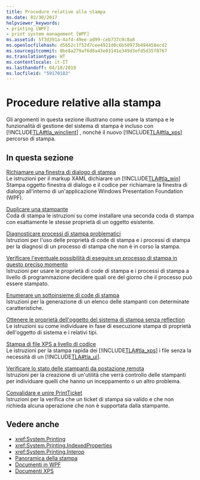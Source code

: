 ```yaml
---
title: Procedure relative alla stampa
ms.date: 03/30/2017
helpviewer_keywords:
- printing [WPF]
- print system management [WPF]
ms.assetid: 5f3d391a-4afd-49ee-ad99-ceb737c0c8a8
ms.openlocfilehash: d5652c1f52d7cee4921d0c6b50973b494458ecd2
ms.sourcegitcommit: 0be8a279af6d8a43e03141e349d3efd5d35f8767
ms.translationtype: HT
ms.contentlocale: it-IT
ms.lasthandoff: 04/18/2019
ms.locfileid: "59170183"
---
```

# <a name="printing-how-to-topics"></a>Procedure relative alla stampa
Gli argomenti in questa sezione illustrano come usare la stampa e le funzionalità di gestione del sistema di stampa è incluso con [!INCLUDE[TLA#tla_winclient](../../../../includes/tlasharptla-winclient-md.md)] , nonché il nuovo [!INCLUDE[TLA#tla_xps](../../../../includes/tlasharptla-xps-md.md)] percorso di stampa.  
  
## <a name="in-this-section"></a>In questa sezione  
 [Richiamare una finestra di dialogo di stampa](how-to-invoke-a-print-dialog.md)  
 Le istruzioni per il markup XAML dichiarare un [!INCLUDE[TLA#tla_win](../../../../includes/tlasharptla-win-md.md)] Stampa oggetto finestra di dialogo e il codice per richiamare la finestra di dialogo all'interno di un'applicazione Windows Presentation Foundation (WPF).  
  
 [Duplicare una stampante](how-to-clone-a-printer.md)  
 Coda di stampa le istruzioni su come installare una seconda coda di stampa con esattamente le stesse proprietà di un oggetto esistente.  
  
 [Diagnosticare processi di stampa problematici](how-to-diagnose-problematic-print-job.md)  
 Istruzioni per l'uso delle proprietà di code di stampa e i processi di stampa per la diagnosi di un processo di stampa che non è in corso la stampa.  
  
 [Verificare l'eventuale possibilità di eseguire un processo di stampa in questo preciso momento](how-to-discover-whether-a-print-job-can-be-printed-at-this-time-of-day.md)  
 Istruzioni per usare le proprietà di code di stampa e i processi di stampa a livello di programmazione decidere quali ore del giorno che il processo può essere stampato.  
  
 [Enumerare un sottoinsieme di code di stampa](how-to-enumerate-a-subset-of-print-queues.md)  
 Istruzioni per la generazione di un elenco delle stampanti con determinate caratteristiche.  
  
 [Ottenere le proprietà dell'oggetto del sistema di stampa senza reflection](how-to-get-print-system-object-properties-without-reflection.md)  
 Le istruzioni su come individuare in fase di esecuzione stampa di proprietà dell'oggetto di sistema e i relativi tipi.  
  
 [Stampa di file XPS a livello di codice](how-to-programmatically-print-xps-files.md)  
 Le istruzioni per la stampa rapida dei [!INCLUDE[TLA#tla_xps](../../../../includes/tlasharptla-xps-md.md)] i file senza la necessità di un [!INCLUDE[TLA#tla_ui](../../../../includes/tlasharptla-ui-md.md)].  
  
 [Verificare lo stato delle stampanti da postazione remota](how-to-remotely-survey-the-status-of-printers.md)  
 Istruzioni per la creazione di un'utilità che verrà controllo delle stampanti per individuare quelli che hanno un inceppamento o un altro problema.  
  
 [Convalidare e unire PrintTicket](how-to-validate-and-merge-printtickets.md)  
 Istruzioni per la verifica che un ticket di stampa sia valido e che non richieda alcuna operazione che non è supportata dalla stampante.  
  
## <a name="see-also"></a>Vedere anche

- <xref:System.Printing>
- <xref:System.Printing.IndexedProperties>
- <xref:System.Printing.Interop>
- [Panoramica della stampa](printing-overview.md)
- [Documenti in WPF](documents-in-wpf.md)
- [Documenti XPS](/windows/desktop/printdocs/documents)
